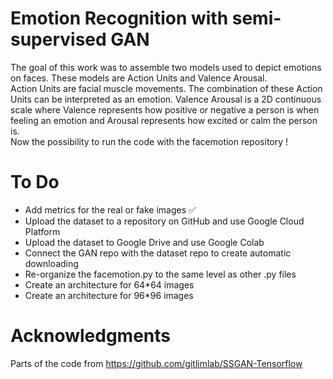# Emotion Recognition with semi-supervised GAN

The goal of this work was to assemble two models used to depict emotions on faces. These models are Action Units and Valence Arousal. <br/>
Action Units are facial muscle movements. The combination of these Action Units can be interpreted as an emotion. 
Valence Arousal is a 2D continuous scale where Valence represents how positive or negative a person is when feeling an emotion and Arousal represents how excited or calm the person is. <br/>
Now the possibility to run the code with the facemotion repository ! 

# To Do

- Add metrics for the real or fake images ✅
- Upload the dataset to a repository on GitHub and use Google Cloud Platform
- Upload the dataset to Google Drive and use Google Colab
- Connect the GAN repo with the dataset repo to create automatic downloading
- Re-organize the facemotion.py to the same level as other .py files
- Create an architecture for 64*64 images
- Create an architecture for 96*96 images


# Acknowledgments

Parts of the code from https://github.com/gitlimlab/SSGAN-Tensorflow
